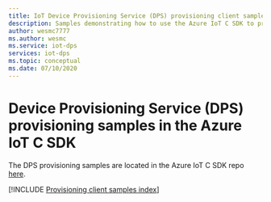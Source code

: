 ```yaml
---
title: IoT Device Provisioning Service (DPS) provisioning client samples in the Azure IoT C SDK | Microsoft Docs
description: Samples demonstrating how to use the Azure IoT C SDK to provision IoT devices to IoT hubs using DPS.
author: wesmc7777
ms.author: wesmc
ms.service: iot-dps
services: iot-dps
ms.topic: conceptual
ms.date: 07/10/2020
---
```


# Device Provisioning Service (DPS) provisioning samples in the Azure IoT C SDK

The DPS provisioning samples are located in the Azure IoT C SDK repo [here](https://github.com/Azure/azure-iot-sdk-c/tree/master/provisioning_client/samples).



[!INCLUDE [Provisioning client samples index](~/iot-samples-c/provisioning_client/samples/readme.md)]